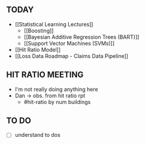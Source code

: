 
## TODAY
- [[Statistical Learning Lectures]] 
	- [[Boosting]]
	- [[Bayesian Additive Regression Trees (BART)]]
	- [[Support Vector Machines (SVMs)]]
- [[Hit Ratio Model]]
- [[Loss Data Roadmap - Claims Data Pipeline]]

## HIT RATIO MEETING
- I'm not really doing anything here
- Dan -> obs. from hit ratio rpt
	- #hit-ratio by num buildings

## TO DO
- [ ] understand to dos
